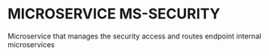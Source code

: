 # MICROSERVICE MS-SECURITY

Microservice that manages the security access and routes endpoint internal microservices
